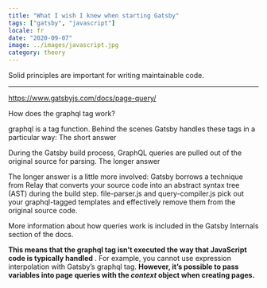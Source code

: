 ```yaml
---
title: "What I wish I knew when starting Gatsby"
tags: ["gatsby", "javascript"]
locale: fr
date: "2020-09-07"
image: ../images/javascript.jpg
category: theory
---
```


Solid principles are important for writing maintainable code.

---

https://www.gatsbyjs.com/docs/page-query/



How does the graphql tag work?

graphql is a tag function. Behind the scenes Gatsby handles these tags in a particular way:
The short answer

During the Gatsby build process, GraphQL queries are pulled out of the original source for parsing.
The longer answer

The longer answer is a little more involved: Gatsby borrows a technique from Relay that converts your source code into an abstract syntax tree (AST) during the build step. file-parser.js and query-compiler.js pick out your graphql-tagged templates and effectively remove them from the original source code.

More information about how queries work is included in the Gatsby Internals section of the docs.


**This means that the graphql tag isn’t executed the way that JavaScript code is typically handled**
. For example, you cannot use expression interpolation with Gatsby’s graphql tag.
 **However, it’s possible to pass variables into page queries with the _context_ object when
  creating pages.**




